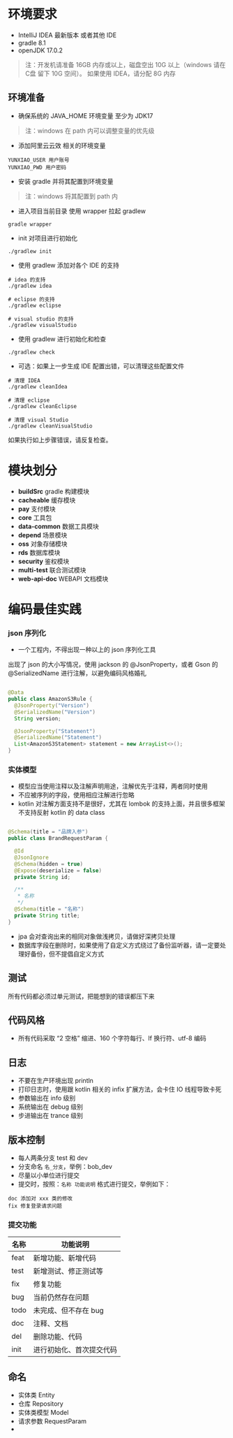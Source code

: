 # 环境要求

- IntelliJ IDEA 最新版本 或者其他 IDE
- gradle 8.1
- openJDK 17.0.2

> 注：开发机请准备 16GB 内存或以上，磁盘空出 10G 以上（windows 请在 C盘 留下 10G
> 空间）。
> 如果使用 IDEA，请分配 8G 内存

## 环境准备

- 确保系统的 JAVA_HOME 环境变量 至少为 JDK17

> 注：windows 在 path 内可以调整变量的优先级

- 添加阿里云云效 相关的环境变量

```text
YUNXIAO_USER 用户账号
YUNXIAO_PWD 用户密码
```

- 安装 gradle 并将其配置到环境变量

> 注：windows 将其配置到 path 内

- 进入项目当前目录 使用 wrapper 拉起 gradlew

```shell
gradle wrapper
```

- init 对项目进行初始化

```shell
./gradlew init
```

- 使用 gradlew 添加对各个 IDE 的支持

```shell
# idea 的支持
./gradlew idea

# eclipse 的支持
./gradlew eclipse

# visual studio 的支持
./gradlew visualStudio
```

- 使用 gradlew 进行初始化和检查

```shell
./gradlew check
```

- 可选：如果上一步生成 IDE 配置出错，可以清理这些配置文件

```shell
# 清理 IDEA
./gradlew cleanIdea

# 清理 eclipse
./gradlew cleanEclipse

# 清理 visual Studio
./gradlew cleanVisualStudio
```

如果执行如上步骤错误，请反复检查。

# 模块划分

- **buildSrc** gradle 构建模块
- **cacheable** 缓存模块
- **pay** 支付模块
- **core** 工具包
- **data-common** 数据工具模块
- **depend** 场景模块
- **oss** 对象存储模块
- **rds** 数据库模块
- **security** 鉴权模块
- **multi-test** 联合测试模块
- **web-api-doc** WEBAPI 文档模块

# 编码最佳实践

### json 序列化

- 一个工程内，不得出现一种以上的 json 序列化工具

出现了 json 的大小写情况，使用 jackson 的 @JsonProperty，或者 Gson 的
@SerializedName 进行注解，以避免编码风格婚礼

```java

@Data
public class AmazonS3Rule {
  @JsonProperty("Version")
  @SerializedName("Version")
  String version;

  @JsonProperty("Statement")
  @SerializedName("Statement")
  List<AmazonS3Statement> statement = new ArrayList<>();
}
```

### 实体模型

- 模型应当使用注释以及注解声明用途，注解优先于注释，两者同时使用
- 不应被序列的字段，使用相应注解进行忽略
- kotlin 对注解方面支持不是很好，尤其在 lombok 的支持上面，并且很多框架不支持反射 kotlin 的 data class

```java

@Schema(title = "品牌入参")
public class BrandRequestParam {

  @Id
  @JsonIgnore
  @Schema(hidden = true)
  @Expose(deserialize = false)
  private String id;

  /**
   * 名称
   */
  @Schema(title = "名称")
  private String title;
}
```

- jpa 会对查询出来的相同对象做浅拷贝，请做好深拷贝处理
- 数据库字段在删除时，如果使用了自定义方式绕过了备份监听器，请一定要处理好备份，但不提倡自定义方式

## 测试

所有代码都必须过单元测试，把能想到的错误都压下来

## 代码风格

- 所有代码采取 “2 空格” 缩进、160 个字符每行、lf 换行符、utf-8 编码

## 日志

- 不要在生产环境出现 println
- 打印日志时，使用跟 kotlin 相关的 infix 扩展方法，会卡住 IO 线程导致卡死
- 参数输出在 info 级别
- 系统输出在 debug 级别
- 步进输出在 trance 级别

## 版本控制

- 每人两条分支 test 和 dev
- 分支命名 `名_分支`，举例：bob_dev
- 尽量以小单位进行提交
- 提交时，按照：`名称 功能说明`  格式进行提交，举例如下：

```text
doc 添加对 xxx 类的修改
fix 修复登录请求问题
```

### 提交功能

| 名称   | 功能说明         |
|------|--------------|
| feat | 新增功能、新增代码    |
| test | 新增测试、修正测试等   |
| fix  | 修复功能         |
| bug  | 当前仍然存在问题     |
| todo | 未完成、但不存在 bug |
| doc  | 注释、文档        |
| del  | 删除功能、代码      |
| init | 进行初始化、首次提交代码 |

## 命名

- 实体类 Entity
- 仓库 Repository
- 实体类模型 Model
- 请求参数 RequestParam
- 
